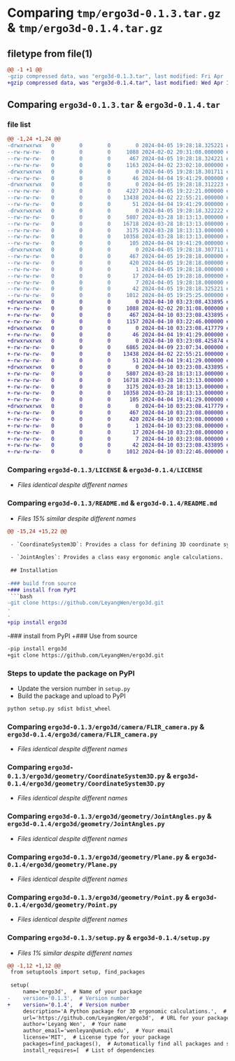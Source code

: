 # Comparing `tmp/ergo3d-0.1.3.tar.gz` & `tmp/ergo3d-0.1.4.tar.gz`

## filetype from file(1)

```diff
@@ -1 +1 @@
-gzip compressed data, was "ergo3d-0.1.3.tar", last modified: Fri Apr  5 19:28:18 2024, max compression
+gzip compressed data, was "ergo3d-0.1.4.tar", last modified: Wed Apr 10 03:23:08 2024, max compression
```

## Comparing `ergo3d-0.1.3.tar` & `ergo3d-0.1.4.tar`

### file list

```diff
@@ -1,24 +1,24 @@
-drwxrwxrwx   0        0        0        0 2024-04-05 19:28:18.325221 ergo3d-0.1.3/
--rw-rw-rw-   0        0        0     1088 2024-02-02 20:31:08.000000 ergo3d-0.1.3/LICENSE
--rw-rw-rw-   0        0        0      467 2024-04-05 19:28:18.324221 ergo3d-0.1.3/PKG-INFO
--rw-rw-rw-   0        0        0     1163 2024-04-02 23:02:10.000000 ergo3d-0.1.3/README.md
-drwxrwxrwx   0        0        0        0 2024-04-05 19:28:18.301711 ergo3d-0.1.3/ergo3d/
--rw-rw-rw-   0        0        0       46 2024-04-04 19:41:29.000000 ergo3d-0.1.3/ergo3d/__init__.py
-drwxrwxrwx   0        0        0        0 2024-04-05 19:28:18.312223 ergo3d-0.1.3/ergo3d/camera/
--rw-rw-rw-   0        0        0     4227 2024-04-05 19:22:21.000000 ergo3d-0.1.3/ergo3d/camera/Camera.py
--rw-rw-rw-   0        0        0    13438 2024-04-02 22:55:21.000000 ergo3d-0.1.3/ergo3d/camera/FLIR_camera.py
--rw-rw-rw-   0        0        0       51 2024-04-04 19:41:29.000000 ergo3d-0.1.3/ergo3d/camera/__init__.py
-drwxrwxrwx   0        0        0        0 2024-04-05 19:28:18.322222 ergo3d-0.1.3/ergo3d/geometry/
--rw-rw-rw-   0        0        0     5807 2024-03-28 18:13:13.000000 ergo3d-0.1.3/ergo3d/geometry/CoordinateSystem3D.py
--rw-rw-rw-   0        0        0    16718 2024-03-28 18:13:13.000000 ergo3d-0.1.3/ergo3d/geometry/JointAngles.py
--rw-rw-rw-   0        0        0     3175 2024-03-28 18:13:13.000000 ergo3d-0.1.3/ergo3d/geometry/Plane.py
--rw-rw-rw-   0        0        0    10358 2024-03-28 18:13:13.000000 ergo3d-0.1.3/ergo3d/geometry/Point.py
--rw-rw-rw-   0        0        0      105 2024-04-04 19:41:29.000000 ergo3d-0.1.3/ergo3d/geometry/__init__.py
-drwxrwxrwx   0        0        0        0 2024-04-05 19:28:18.307711 ergo3d-0.1.3/ergo3d.egg-info/
--rw-rw-rw-   0        0        0      467 2024-04-05 19:28:18.000000 ergo3d-0.1.3/ergo3d.egg-info/PKG-INFO
--rw-rw-rw-   0        0        0      420 2024-04-05 19:28:18.000000 ergo3d-0.1.3/ergo3d.egg-info/SOURCES.txt
--rw-rw-rw-   0        0        0        1 2024-04-05 19:28:18.000000 ergo3d-0.1.3/ergo3d.egg-info/dependency_links.txt
--rw-rw-rw-   0        0        0       17 2024-04-05 19:28:18.000000 ergo3d-0.1.3/ergo3d.egg-info/requires.txt
--rw-rw-rw-   0        0        0        7 2024-04-05 19:28:18.000000 ergo3d-0.1.3/ergo3d.egg-info/top_level.txt
--rw-rw-rw-   0        0        0       42 2024-04-05 19:28:18.325221 ergo3d-0.1.3/setup.cfg
--rw-rw-rw-   0        0        0     1012 2024-04-05 19:25:25.000000 ergo3d-0.1.3/setup.py
+drwxrwxrwx   0        0        0        0 2024-04-10 03:23:08.433895 ergo3d-0.1.4/
+-rw-rw-rw-   0        0        0     1088 2024-02-02 20:31:08.000000 ergo3d-0.1.4/LICENSE
+-rw-rw-rw-   0        0        0      467 2024-04-10 03:23:08.433895 ergo3d-0.1.4/PKG-INFO
+-rw-rw-rw-   0        0        0     1157 2024-04-10 03:22:46.000000 ergo3d-0.1.4/README.md
+drwxrwxrwx   0        0        0        0 2024-04-10 03:23:08.417779 ergo3d-0.1.4/ergo3d/
+-rw-rw-rw-   0        0        0       46 2024-04-04 19:41:29.000000 ergo3d-0.1.4/ergo3d/__init__.py
+drwxrwxrwx   0        0        0        0 2024-04-10 03:23:08.425874 ergo3d-0.1.4/ergo3d/camera/
+-rw-rw-rw-   0        0        0     6865 2024-04-09 23:07:34.000000 ergo3d-0.1.4/ergo3d/camera/Camera.py
+-rw-rw-rw-   0        0        0    13438 2024-04-02 22:55:21.000000 ergo3d-0.1.4/ergo3d/camera/FLIR_camera.py
+-rw-rw-rw-   0        0        0       51 2024-04-04 19:41:29.000000 ergo3d-0.1.4/ergo3d/camera/__init__.py
+drwxrwxrwx   0        0        0        0 2024-04-10 03:23:08.433895 ergo3d-0.1.4/ergo3d/geometry/
+-rw-rw-rw-   0        0        0     5807 2024-03-28 18:13:13.000000 ergo3d-0.1.4/ergo3d/geometry/CoordinateSystem3D.py
+-rw-rw-rw-   0        0        0    16718 2024-03-28 18:13:13.000000 ergo3d-0.1.4/ergo3d/geometry/JointAngles.py
+-rw-rw-rw-   0        0        0     3175 2024-03-28 18:13:13.000000 ergo3d-0.1.4/ergo3d/geometry/Plane.py
+-rw-rw-rw-   0        0        0    10358 2024-03-28 18:13:13.000000 ergo3d-0.1.4/ergo3d/geometry/Point.py
+-rw-rw-rw-   0        0        0      105 2024-04-04 19:41:29.000000 ergo3d-0.1.4/ergo3d/geometry/__init__.py
+drwxrwxrwx   0        0        0        0 2024-04-10 03:23:08.417779 ergo3d-0.1.4/ergo3d.egg-info/
+-rw-rw-rw-   0        0        0      467 2024-04-10 03:23:08.000000 ergo3d-0.1.4/ergo3d.egg-info/PKG-INFO
+-rw-rw-rw-   0        0        0      420 2024-04-10 03:23:08.000000 ergo3d-0.1.4/ergo3d.egg-info/SOURCES.txt
+-rw-rw-rw-   0        0        0        1 2024-04-10 03:23:08.000000 ergo3d-0.1.4/ergo3d.egg-info/dependency_links.txt
+-rw-rw-rw-   0        0        0       17 2024-04-10 03:23:08.000000 ergo3d-0.1.4/ergo3d.egg-info/requires.txt
+-rw-rw-rw-   0        0        0        7 2024-04-10 03:23:08.000000 ergo3d-0.1.4/ergo3d.egg-info/top_level.txt
+-rw-rw-rw-   0        0        0       42 2024-04-10 03:23:08.433895 ergo3d-0.1.4/setup.cfg
+-rw-rw-rw-   0        0        0     1012 2024-04-10 03:22:46.000000 ergo3d-0.1.4/setup.py
```

### Comparing `ergo3d-0.1.3/LICENSE` & `ergo3d-0.1.4/LICENSE`

 * *Files identical despite different names*

### Comparing `ergo3d-0.1.3/README.md` & `ergo3d-0.1.4/README.md`

 * *Files 15% similar despite different names*

```diff
@@ -15,24 +15,22 @@
 
 - `CoordinateSystem3D`: Provides a class for defining 3D coordinate systems.
 
 - `JointAngles`: Provides a class easy ergonomic angle calculations.
 
 ## Installation
 
-### build from source
+### install from PyPI
 ```bash
-git clone https://github.com/LeyangWen/ergo3d.git
-
-
+pip install ergo3d
 ```
 
-### install from PyPI
+### Use from source
 ```bash
-pip install ergo3d
+git clone https://github.com/LeyangWen/ergo3d.git
 ```
 
 ### Steps to update the package on PyPI
 * Update the version number in `setup.py`
 * Build the package and upload to PyPI
 ```bash
 python setup.py sdist bdist_wheel
```

### Comparing `ergo3d-0.1.3/ergo3d/camera/FLIR_camera.py` & `ergo3d-0.1.4/ergo3d/camera/FLIR_camera.py`

 * *Files identical despite different names*

### Comparing `ergo3d-0.1.3/ergo3d/geometry/CoordinateSystem3D.py` & `ergo3d-0.1.4/ergo3d/geometry/CoordinateSystem3D.py`

 * *Files identical despite different names*

### Comparing `ergo3d-0.1.3/ergo3d/geometry/JointAngles.py` & `ergo3d-0.1.4/ergo3d/geometry/JointAngles.py`

 * *Files identical despite different names*

### Comparing `ergo3d-0.1.3/ergo3d/geometry/Plane.py` & `ergo3d-0.1.4/ergo3d/geometry/Plane.py`

 * *Files identical despite different names*

### Comparing `ergo3d-0.1.3/ergo3d/geometry/Point.py` & `ergo3d-0.1.4/ergo3d/geometry/Point.py`

 * *Files identical despite different names*

### Comparing `ergo3d-0.1.3/setup.py` & `ergo3d-0.1.4/setup.py`

 * *Files 1% similar despite different names*

```diff
@@ -1,12 +1,12 @@
 from setuptools import setup, find_packages
 
 setup(
     name='ergo3d',  # Name of your package
-    version='0.1.3',  # Version number
+    version='0.1.4',  # Version number
     description='A Python package for 3D ergonomic calculations.',  # Short description of your package
     url='https://github.com/LeyangWen/ergo3d',  # URL for your package's homepage
     author='Leyang Wen',  # Your name
     author_email='wenleyan@umich.edu',  # Your email
     license='MIT',  # License type for your package
     packages=find_packages(),  # Automatically find all packages and subpackages
     install_requires=[  # List of dependencies
```

